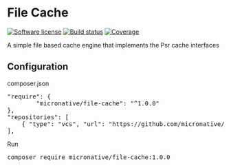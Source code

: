# File Cache
[![Software license][ico-license]](README.md)
[![Build status][ico-travis]][link-travis]
[![Coverage][ico-codecov]][link-codecov]

[ico-license]: https://img.shields.io/github/license/nrk/predis.svg?style=flat-square
[ico-travis]: https://travis-ci.org/micronative/file-cache.svg?branch=master
[ico-codecov]: https://codecov.io/gh/micronative/file-cache/branch/master/graph/badge.svg

[link-travis]: https://travis-ci.org/micronative/file-cache
[link-codecov]: https://codecov.io/gh/micronative/file-cache

A simple file based cache engine that implements the Psr cache interfaces

## Configuration

composer.json
<pre>
"require": {
        "micronative/file-cache": "^1.0.0"
},
"repositories": [
    { "type": "vcs", "url": "https://github.com/micronative/file-cache" }
],
</pre>

Run
<pre>
composer require micronative/file-cache:1.0.0
</pre>
